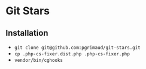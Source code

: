 # Git Stars

## Installation

- `git clone git@github.com:pgrimaud/git-stars.git`
- `cp .php-cs-fixer.dist.php .php-cs-fixer.php`
- `vendor/bin/cghooks`